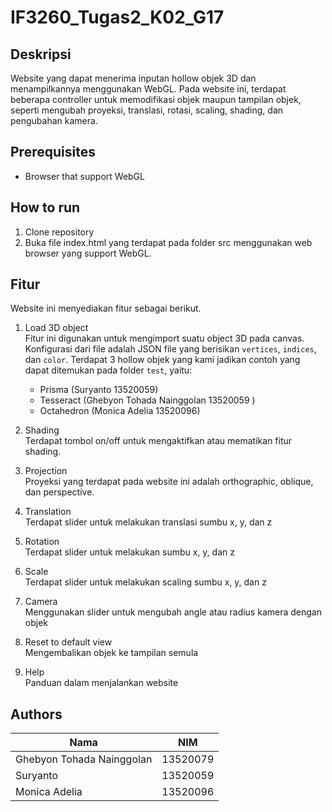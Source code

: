# IF3260_Tugas2_K02_G17

## Deskripsi

Website yang dapat menerima inputan hollow objek 3D dan menampilkannya menggunakan WebGL. Pada website ini, terdapat beberapa controller untuk memodifikasi objek maupun tampilan objek, seperti mengubah proyeksi, translasi, rotasi, scaling, shading, dan pengubahan kamera.

## Prerequisites

- Browser that support WebGL

## How to run

1. Clone repository
2. Buka file index.html yang terdapat pada folder src menggunakan web browser yang support WebGL.

## Fitur

Website ini menyediakan fitur sebagai berikut.

1. Load 3D object <br>
   Fitur ini digunakan untuk mengimport suatu object 3D pada canvas.
   Konfigurasi dari file adalah JSON file yang berisikan `vertices`, `indices`, dan `color`. Terdapat 3 hollow objek yang kami jadikan contoh yang dapat ditemukan pada folder `test`, yaitu:

   - Prisma (Suryanto 13520059)
   - Tesseract (Ghebyon Tohada Nainggolan 13520059 )
   - Octahedron (Monica Adelia 13520096)
     <br>

2. Shading <br>
   Terdapat tombol on/off untuk mengaktifkan atau mematikan fitur shading.
   <br>
3. Projection <br>
   Proyeksi yang terdapat pada website ini adalah orthographic, oblique, dan perspective.
   <br>
4. Translation <br>
   Terdapat slider untuk melakukan translasi sumbu x, y, dan z
   <br>
5. Rotation <br>
   Terdapat slider untuk melakukan sumbu x, y, dan z
   <br>
6. Scale <br>
   Terdapat slider untuk melakukan scaling sumbu x, y, dan z
   <br>
7. Camera <br>
   Menggunakan slider untuk mengubah angle atau radius kamera dengan objek
   <br>
8. Reset to default view <br>
   Mengembalikan objek ke tampilan semula
   <br>
9. Help <br>
   Panduan dalam menjalankan website
   <br>

## Authors

| Nama                      |   NIM    |
| ------------------------- | :------: |
| Ghebyon Tohada Nainggolan | 13520079 |
| Suryanto                  | 13520059 |
| Monica Adelia             | 13520096 |
